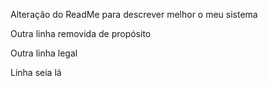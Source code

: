 Alteração do ReadMe para descrever melhor o meu sistema

Outra linha removida de propósito

Outra linha legal

Linha seia lá